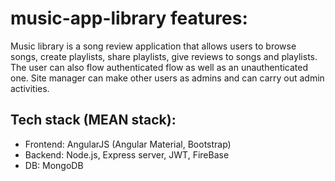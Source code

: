 # music-app-library features: 
Music library is a song review application that allows users to browse songs, create playlists, share playlists, give reviews to songs and playlists. The user can also flow authenticated flow as well as an unauthenticated one. Site manager can make other users as admins and can carry out admin activities.

## Tech stack (MEAN stack):
- Frontend: AngularJS (Angular Material, Bootstrap)
- Backend: Node.js, Express server, JWT, FireBase
- DB: MongoDB 


